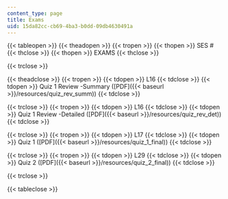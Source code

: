 ```yaml
---
content_type: page
title: Exams
uid: 15da82cc-cb69-4ba3-b0dd-09db4630491a
---
```


{{< tableopen >}}
{{< theadopen >}}
{{< tropen >}}
{{< thopen >}}
SES #
{{< thclose >}}
{{< thopen >}}
EXAMS
{{< thclose >}}

{{< trclose >}}

{{< theadclose >}}
{{< tropen >}}
{{< tdopen >}}
L16
{{< tdclose >}}
{{< tdopen >}}
Quiz 1 Review -Summary ([PDF]({{< baseurl >}}/resources/quiz_rev_summ))
{{< tdclose >}}

{{< trclose >}}
{{< tropen >}}
{{< tdopen >}}
L16
{{< tdclose >}}
{{< tdopen >}}
Quiz 1 Review -Detailed ([PDF]({{< baseurl >}}/resources/quiz_rev_det))
{{< tdclose >}}

{{< trclose >}}
{{< tropen >}}
{{< tdopen >}}
L17
{{< tdclose >}}
{{< tdopen >}}
Quiz 1 ([PDF]({{< baseurl >}}/resources/quiz_1_final))
{{< tdclose >}}

{{< trclose >}}
{{< tropen >}}
{{< tdopen >}}
L29
{{< tdclose >}}
{{< tdopen >}}
Quiz 2 ([PDF]({{< baseurl >}}/resources/quiz_2_final))
{{< tdclose >}}

{{< trclose >}}

{{< tableclose >}}